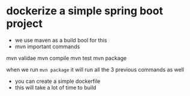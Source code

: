 # dockerize a simple spring boot project

- we use maven as a build bool for this
- mvn important commands

mvn validae
mvn compile
mvn test
mvn package

when we run `mvn package` it will run all the 3 previous commands as well

- you can create a simple dockerfile 
- this will take a lot of time to build 



